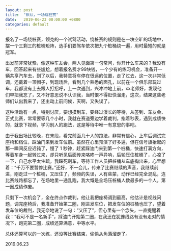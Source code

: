 ```yaml
---
layout: post
title:  "默认，一场绕桩赛"
date:   2019-06-23 00:00:00 +0800
categories: default
---
```


报名了一场绕桩赛，领克的一个试驾活动，绕桩赛的规则是在一块空旷的场地中，摆一个三剩三的桩桶矩阵，选手们要驾车依次把九个桩桶绕一遍，用时最短的就是冠军。

出发前非常犹豫，像这种车友会，两人见面第一句常问，你开什么车来的？我没有车，回答起来有些尴尬，想着报名费才99块钱，一个少有的练习机会，准备开一辆共享汽车去，到了以后，我特意将车停在很远的位置，走了过去，这一次非常低调，还戴着一顶帽子，到现场后，看到几个熟悉的面孔，以前在一个俱乐部玩过车，我都没有上去跟人打招呼，上一次遇到，兴冲冲地上前，xx老师好，发现他们早把我忘了，又不好意思说不认识我，当时恨不得赶快溜走，这次，结果这些老师们认出我来了，还主动上前问候，天啊，又失误了。

这种活动有一点，特别讨厌，要想摸到车，要经过漫长的等待，从签到、车友会、正式比赛，常常要等几个小时，我就在赛道旁边学着裁判，掐着秒表，遇到成绩快的，就录下视频，学习别人的跑法，这是等待中唯一有意思的事吧。

由于我出场比较晚，在末段，看完前面几十人的跑法，非常有信心，上车后调试完座椅和档位，踩油门来到发车位前。虽然在心里预演了好多遍，但在信号旗抬起的那一瞬间反应迟钝了，慢了 1 秒钟，赶紧踩油门来到第一个桩桶，快速打满方向，等着车身一起转过来，却只听见后面传来咯咚一声异响，后轮压住桩桶了，心凉了一下，自己水平太生疏，我踩死刹车，等待工作人员把桩桶从车底掏出来，心里想着：“千万不要暂停比赛。”还好，不一会儿，传来了比赛继续的声音，我继续前进，刚走过一个桩桶，又压住了，频频的失误，人有些蒙，动作已经完全混乱，连比赛线路都忘了，在场地里一通乱跑，我大慨是全场压桩桶人数最多的一个人，第一圈成绩作废。

只剩下一次机会了，金在终点作裁判，他让我把座椅调到最高，他估计是视线问题，调完座椅后，我准备开始第二圈，刚进发车位，把发车位的桩桶也压了，望着发车位的裁判，我无奈地说了一句：“又压了”，但心里有一个念头，一直提醒着我：“我可不是一名新手”，踩油门开始第二圈，在我还在犹豫线路有没有走对的情况下，跑完第二圈，成绩还算满意，中等水平。

总体还算可以的一次练，还没等比赛结束，偷偷从角落溜走了。

2019.06.23

